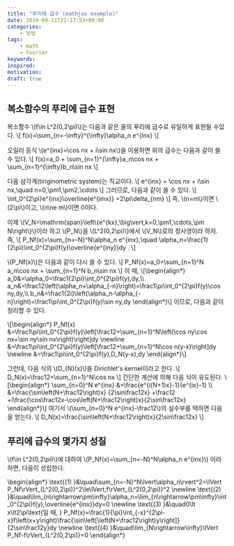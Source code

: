 ```yaml
---
title: "푸리에 급수 (mathjax example)"
date: 2019-09-11T21:17:53+09:00
categories:
    - 방법
tags:
    - math
    - Fourier
keywords:
inspired:
motivation:
draft: true
---
```


## 복소함수의 푸리에 급수 표현

복소함수 \\(f\in L^2(0,2\pi)\\)는 다음과 같은 꼴의 푸리에 급수로 유일하게 표현될 수있다.
\\[
f(x)=\sum\_{n=-\infty}^{\infty}\alpha\_n e^{inx}
\\]

오일러 등식 \\(e^{inx}=\cos nx + i\sin nx\\)을 이용하면 위의 급수는 다음과 같이 쓸 수 있다.
\\[
f(x)=a\_0 + \sum\_{n=1}^{\infty}a\_n\cos nx + \sum\_{n=1}^{\infty}b\_n\sin nx
\\]

다음 삼각계(tiriginometric system)는 직교이다.
\\[
e^{inx} = \cos nx + i\sin nx,\quad n=0,\pm1,\pm2,\cdots
\\]
그러므로, 다음과 같이 쓸 수 있다.
\\[
\int\_0^{2\pi}e^{inx}\overline{e^{imx}}
=2\pi\delta\_{nm}
\\]
즉, \\(n=m\\)이면 \\(2\pi\\)이고, \\(n\ne m\\)이면 0이다.

이제 \\(V\_N=\mathrm{span}\left\\{e^{kx}\,\big\vert\,k=0,\pm1,\cdots,\pm N\right\\}\\)이라 하고 \\(P\_N\\)을 \\(L^2(0,2\pi)\\)에서 \\(V\_N\\)로의 정사영이라 하자. 즉,
\\[
P\_Nf(x)=\sum\_{n=-N}^N\alpha\_n e^{inx},\quad
\alpha\_n=\frac{1}{2\pi}\int\_0^{2\pi}f(y)\overline{e^{iny}}dy .
\\]

\\(P\_Nf(x)\\)은 다음과 같이 다시 쓸 수 있다.
\\[
P\_Nf(x)=a\_0+\sum\_{n=1}^N a\_n\cos nx + \sum\_{n=1}^N b\_n\sin nx
\\]
이 때,
\\[\begin{align\*}
a\_0&=\alpha\_0=\frac1{2\pi}\int\_0^{2\pi}f(y)\,dy,\\\\
a\_n&=\frac12\left(\alpha\_n+\alpha\_{-n}\right)=\frac1\pi\int\_0^{2\pi}f(y)\cos ny\,dy,\\\\
b\_n&=\frac1{2i}\left(\alpha\_n-\alpha\_{-n}\right)=\frac1\pi\int\_0^{2\pi}f(y)\sin ny\,dy
\end{align\*}\\]
이므로, 다음과 같이 정리할 수 있다.

\\[\begin{align\*}
P\_Nf(x)
&=\frac1\pi\int\_0^{2\pi}f(y)\left[\frac12+\sum\_{n=1}^N\left(\cos ny\cos nx+\sin ny\sin nx\right)\right]dy
\newline
&=\frac1\pi\int\_0^{2\pi}f(y)\left[\frac12+\sum\_{n=1}^N\cos n(y-x)\right]dy
\newline
&=\frac1\pi\int\_0^{2\pi}f(y)\,D\_N(y-x)\,dy
\end{align\*}\\]

그런데, 다음 식의 \\(D\_{N}(x)\\)을 Dirichlet's kernel이라고 한다.
\\[
D\_N(x)=\frac12+\sum\_{n=1}^N\cos nx
\\]
간단한 계산에 의해 다음 식이 유도된다.
\\[\begin{align\*}
\sum\_{n=0}^N e^{inx}
&=\frac{e^{i(N+1)x}-1}{e^{ix}-1} \\\\
&=\frac{\sin\left(N+\frac12\right)x}
{2\sin\frac12x}
+\frac12
+i\frac{\cos\frac12x-\cos\left(N+\frac12\right)x}{2\sin\frac12x}
\end{align\*}\\]
여기서 \\(\sum\_{n=0}^N e^{inx}-\frac12\\)의 실수부를 택하면 다음을 얻는다.
\\[
D\_N(x)=\frac{\sin\left(N+\frac12\right)x}{2\sin\frac12x}
\\]

## 푸리에 급수의 몇가지 성질

\\(f\in L^2(0,2\pi)\\)에 대하여
\\(P\_Nf(x)=\sum\_{n=-N}^N\alpha\_n e^{inx}\\)
이라 하면, 다음이 성립한다.

\begin{align\*}
\text{(1) }&\quad\sum\_{n=-N}^N\lvert\alpha\_n\rvert^2=\lVert P\_Nf\rVert\_{L^2(0,2\pi)}^2\le\lVert\,f\rVert\_{L^2(0,2\pi)}^2
\newline
\text{(2) }&\quad\lim\_{n\rightarrow\pm\infty}\alpha\_n=\lim\_{n\rightarrow\pm\infty}\int\_0^{2\pi}f(y)\,\overline{e^{inx}}dy=0
\newline
\text{(3) }&\quad0\lt x\lt2\pi\text{일 때, }
P\_Nf(x)=\frac{1}{\pi}\int\_{-x}^{2\pi-x}f\left(x+y\right)\frac{\sin\left[\left(N+\frac12\right)y\right]}{2\sin\frac12y}dy
\newline
\text{(4) }&\quad\lim\_{N\rightarrow\infty}\lVert P\_Nf-f\rVert\_{L^2(0,2\pi)}=0
\end{align\*}
